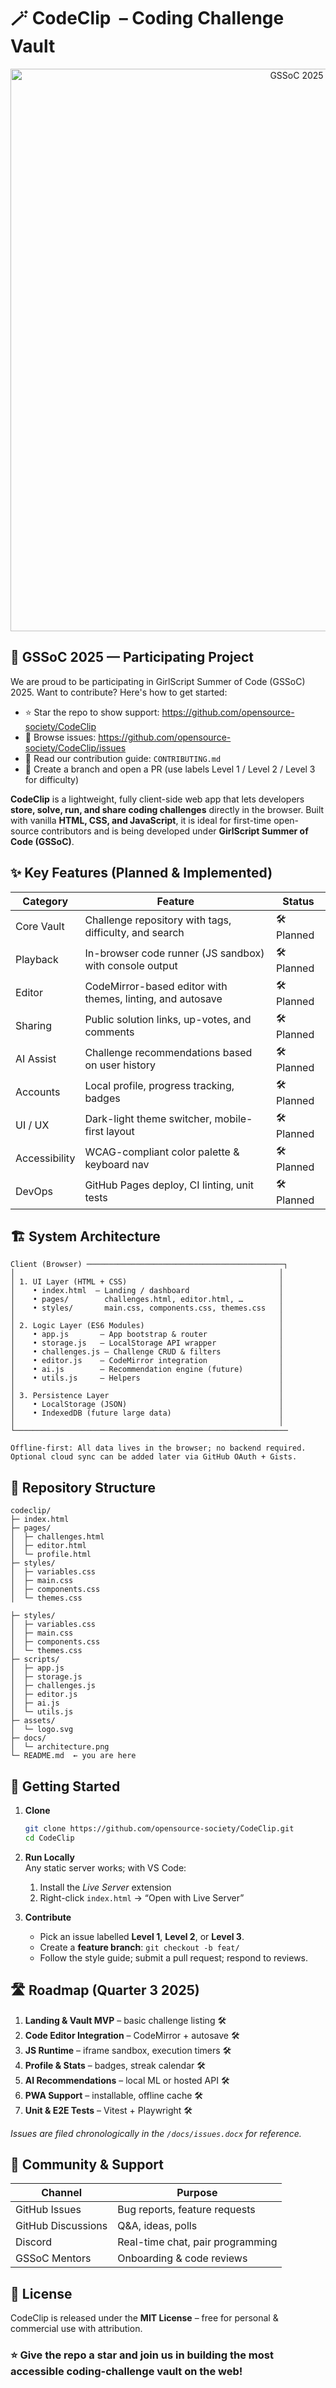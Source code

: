# 🪄 CodeClip &nbsp;– Coding Challenge Vault

<p align="center">
   <a href="https://gssoc.in" target="_blank">
     <img alt="GSSoC 2025" src="https://user-images.githubusercontent.com/92252895/257558544-590cfc18-b194-4940-8684-75d803fac85e.png" width="900" />
   </a>
</p>

## 🚩 GSSoC 2025 — Participating Project

We are proud to be participating in GirlScript Summer of Code (GSSoC) 2025. Want to contribute? Here's how to get started:

- ⭐ Star the repo to show support: https://github.com/opensource-society/CodeClip
- 🐛 Browse issues: https://github.com/opensource-society/CodeClip/issues
- 📘 Read our contribution guide: `CONTRIBUTING.md`
- 🚀 Create a branch and open a PR (use labels Level 1 / Level 2 / Level 3 for difficulty)


**CodeClip** is a lightweight, fully client-side web app that lets developers **store, solve, run, and share coding challenges** directly in the browser. Built with vanilla **HTML, CSS, and JavaScript**, it is ideal for first-time open-source contributors and is being developed under **GirlScript Summer of Code (GSSoC)**.

## ✨ Key Features (Planned & Implemented)

| Category | Feature | Status |
|----------|---------|--------|
| Core Vault | Challenge repository with tags, difficulty, and search | 🛠 Planned |
| Playback | In-browser code runner (JS sandbox) with console output | 🛠 Planned |
| Editor | CodeMirror-based editor with themes, linting, and autosave | 🛠 Planned |
| Sharing | Public solution links, up-votes, and comments | 🛠 Planned |
| AI Assist | Challenge recommendations based on user history | 🛠 Planned |
| Accounts | Local profile, progress tracking, badges | 🛠 Planned |
| UI / UX | Dark-light theme switcher, mobile-first layout | 🛠 Planned |
| Accessibility | WCAG-compliant color palette & keyboard nav | 🛠 Planned |
| DevOps | GitHub Pages deploy, CI linting, unit tests | 🛠 Planned |

## 🏗️ System Architecture

```
Client (Browser) ────────────────────────────────────────────┐
│                                                           │
│ 1. UI Layer (HTML + CSS)                                  │
│    • index.html  – Landing / dashboard                    │
│    • pages/        challenges.html, editor.html, …        │
│    • styles/       main.css, components.css, themes.css   │
│                                                           │
│ 2. Logic Layer (ES6 Modules)                              │
│    • app.js       – App bootstrap & router                │
│    • storage.js   – LocalStorage API wrapper              │
│    • challenges.js – Challenge CRUD & filters             │
│    • editor.js    – CodeMirror integration                │
│    • ai.js        – Recommendation engine (future)        │
│    • utils.js     – Helpers                               │
│                                                           │
│ 3. Persistence Layer                                      │
│    • LocalStorage (JSON)                                  │
│    • IndexedDB (future large data)                        │
│                                                           │
└─────────────────────────────────────────────────────────────

Offline-first: All data lives in the browser; no backend required.  
Optional cloud sync can be added later via GitHub OAuth + Gists.
```

## 📂 Repository Structure

```text
codeclip/
├─ index.html
├─ pages/
│  ├─ challenges.html
│  ├─ editor.html
│  └─ profile.html
├─ styles/
│  ├─ variables.css
│  ├─ main.css
│  ├─ components.css
│  └─ themes.css

├─ styles/
│  ├─ variables.css
│  ├─ main.css
│  ├─ components.css
│  └─ themes.css
├─ scripts/
│  ├─ app.js
│  ├─ storage.js
│  ├─ challenges.js
│  ├─ editor.js
│  ├─ ai.js
│  └─ utils.js
├─ assets/
│  └─ logo.svg
├─ docs/
│  └─ architecture.png
└─ README.md  ← you are here
```

## 🚀 Getting Started

1. **Clone**  
   ```bash
   git clone https://github.com/opensource-society/CodeClip.git
   cd CodeClip
   ```

2. **Run Locally**  
   Any static server works; with VS Code:  
   1. Install the *Live Server* extension  
   2. Right-click `index.html` → “Open with Live Server”

3. **Contribute**  
   - Pick an issue labelled **Level 1**, **Level 2**, or **Level 3**.  
   - Create a **feature branch**: `git checkout -b feat/`  
   - Follow the style guide; submit a pull request; respond to reviews.

## 🛣️ Roadmap (Quarter 3 2025)

1. **Landing & Vault MVP** – basic challenge listing 🛠  
2. **Code Editor Integration** – CodeMirror + autosave 🛠  
3. **JS Runtime** – iframe sandbox, execution timers 🛠  
4. **Profile & Stats** – badges, streak calendar 🛠  
5. **AI Recommendations** – local ML or hosted API 🛠  
6. **PWA Support** – installable, offline cache 🛠  
7. **Unit & E2E Tests** – Vitest + Playwright 🛠  

*Issues are filed chronologically in the `/docs/issues.docx` for reference.*

## 👥 Community & Support

| Channel | Purpose |
|---------|---------|
| GitHub Issues | Bug reports, feature requests |
| GitHub Discussions | Q&A, ideas, polls |
| Discord | Real-time chat, pair programming |
| GSSoC Mentors | Onboarding & code reviews |

## 🔖 License

CodeClip is released under the **MIT License** – free for personal & commercial use with attribution.

### ⭐ Give the repo a star and join us in building the most accessible coding-challenge vault on the web!
